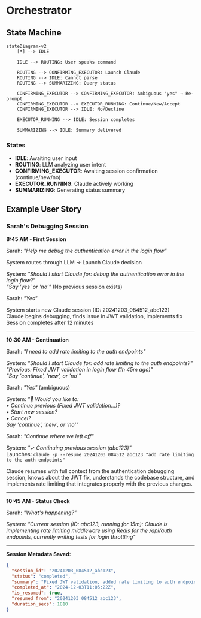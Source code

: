 # Orchestrator

## State Machine

```mermaid
stateDiagram-v2
    [*] --> IDLE
    
    IDLE --> ROUTING: User speaks command
    
    ROUTING --> CONFIRMING_EXECUTOR: Launch Claude
    ROUTING --> IDLE: Cannot parse
    ROUTING --> SUMMARIZING: Query status
    
    CONFIRMING_EXECUTOR --> CONFIRMING_EXECUTOR: Ambiguous "yes" → Re-prompt
    CONFIRMING_EXECUTOR --> EXECUTOR_RUNNING: Continue/New/Accept
    CONFIRMING_EXECUTOR --> IDLE: No/Decline
    
    EXECUTOR_RUNNING --> IDLE: Session completes
    
    SUMMARIZING --> IDLE: Summary delivered
```

### States

- **IDLE**: Awaiting user input
- **ROUTING**: LLM analyzing user intent  
- **CONFIRMING_EXECUTOR**: Awaiting session confirmation (continue/new/no)
- **EXECUTOR_RUNNING**: Claude actively working
- **SUMMARIZING**: Generating status summary

## Example User Story

### Sarah's Debugging Session

**8:45 AM - First Session**

Sarah: *"Help me debug the authentication error in the login flow"*

System routes through LLM → Launch Claude decision

System: *"Should I start Claude for: debug the authentication error in the login flow?"*  
*"Say 'yes' or 'no'"* (No previous session exists)

Sarah: *"Yes"*

System starts new Claude session (ID: 20241203_084512_abc123)  
Claude begins debugging, finds issue in JWT validation, implements fix  
Session completes after 12 minutes

---

**10:30 AM - Continuation**

Sarah: *"I need to add rate limiting to the auth endpoints"*

System: *"Should I start Claude for: add rate limiting to the auth endpoints?"*  
*"Previous: Fixed JWT validation in login flow (1h 45m ago)"*  
*"Say 'continue', 'new', or 'no'"*

Sarah: *"Yes"* (ambiguous)

System: *"🤔 Would you like to:*  
*• Continue previous (Fixed JWT validation...)?*  
*• Start new session?*  
*• Cancel?*  
*Say 'continue', 'new', or 'no'"*

Sarah: *"Continue where we left off"*

System: *"✓ Continuing previous session (abc123)"*  
Launches: `claude -p --resume 20241203_084512_abc123 "add rate limiting to the auth endpoints"`

Claude resumes with full context from the authentication debugging session, knows about the JWT fix, understands the codebase structure, and implements rate limiting that integrates properly with the previous changes.

---

**10:45 AM - Status Check**

Sarah: *"What's happening?"*

System: *"Current session (ID: abc123, running for 15m): Claude is implementing rate limiting middleware using Redis for the /api/auth endpoints, currently writing tests for login throttling"*

---

**Session Metadata Saved:**
```json
{
  "session_id": "20241203_084512_abc123",
  "status": "completed",
  "summary": "Fixed JWT validation, added rate limiting to auth endpoints",
  "completed_at": "2024-12-03T11:05:22Z",
  "is_resumed": true,
  "resumed_from": "20241203_084512_abc123",
  "duration_secs": 1810
}
```